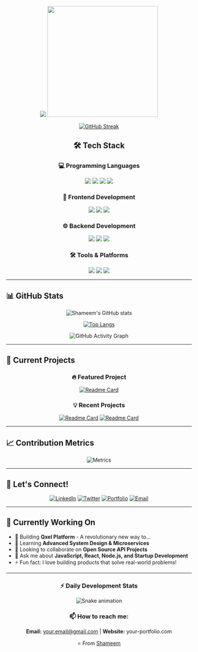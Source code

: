 <div align="center">

<!-- Animated Header -->
<img src="https://readme-typing-svg.herokuapp.com/?font=Righteous&size=35&center=true&vCenter=true&width=500&height=70&duration=4000&lines=Hi+There!+👋;+I'm+Shameem!;" />

<!-- Animated GIF -->
<img src="https://media.giphy.com/media/v1.Y2lkPTc5MGI3NjExbW5hZ3V6d2V6Y2xhdmN0dGZ4bGJ6eHp4cGN0bHZqZWZ0dGZ0bGx6biZlcD12MV9pbnRlcm5hbF9naWZfYnlfaWQmY3Q9cw/qgQUggAC3Pfv687qPC/giphy.gif" width="300"/>

<!-- Stats Card -->
[![GitHub Streak](https://streak-stats.demolab.com?user=your-username&theme=dark&border_radius=10&mode=weekly)](https://git.io/streak-stats)

<!-- Tech Stack Animated Icons -->
<h2>🛠️ Tech Stack</h2>

<!-- Programming Languages -->
<h3>💻 Programming Languages</h3>
<img src="https://img.shields.io/badge/JavaScript-F7DF1E?style=for-the-badge&logo=javascript&logoColor=black" />
<img src="https://img.shields.io/badge/Python-3776AB?style=for-the-badge&logo=python&logoColor=white" />
<img src="https://img.shields.io/badge/TypeScript-007ACC?style=for-the-badge&logo=typescript&logoColor=white" />
<img src="https://img.shields.io/badge/Java-ED8B00?style=for-the-badge&logo=java&logoColor=white" />

<!-- Frontend -->
<h3>🎨 Frontend Development</h3>
<img src="https://img.shields.io/badge/React-20232A?style=for-the-badge&logo=react&logoColor=61DAFB" />
<img src="https://img.shields.io/badge/Next.js-000000?style=for-the-badge&logo=next.js&logoColor=white" />
<img src="https://img.shields.io/badge/Tailwind_CSS-38B2AC?style=for-the-badge&logo=tailwind-css&logoColor=white" />

<!-- Backend -->
<h3>⚙️ Backend Development</h3>
<img src="https://img.shields.io/badge/Node.js-339933?style=for-the-badge&logo=nodedotjs&logoColor=white" />
<img src="https://img.shields.io/badge/Express.js-000000?style=for-the-badge&logo=express&logoColor=white" />
<img src="https://img.shields.io/badge/MongoDB-4EA94B?style=for-the-badge&logo=mongodb&logoColor=white" />

<!-- Tools -->
<h3>🛠️ Tools & Platforms</h3>
<img src="https://img.shields.io/badge/Git-F05032?style=for-the-badge&logo=git&logoColor=white" />
<img src="https://img.shields.io/badge/Docker-2496ED?style=for-the-badge&logo=docker&logoColor=white" />
<img src="https://img.shields.io/badge/VSCode-0078D4?style=for-the-badge&logo=visual%20studio%20code&logoColor=white" />

</div>

---

## 📊 GitHub Stats

<div align="center">
  
<!-- GitHub Stats -->
![Shameem's GitHub stats](https://github-readme-stats.vercel.app/api?username=your-username&show_icons=true&theme=radical&count_private=true)

<!-- Top Languages -->
[![Top Langs](https://github-readme-stats.vercel.app/api/top-langs/?username=your-username&layout=compact&theme=radical)](https://github.com/your-username/github-readme-stats)

<!-- Activity Graph -->
![GitHub Activity Graph](https://github-readme-activity-graph.vercel.app/graph?username=your-username&theme=react-dark)

</div>

---

## 🚀 Current Projects

<!-- Project Cards -->
<div align="center">

### 🔥 Featured Project
[![Readme Card](https://github-readme-stats.vercel.app/api/pin/?username=your-username&repo=qxel-platform&theme=radical)](https://github.com/your-username/qxel-platform)

### 💡 Recent Projects
[![Readme Card](https://github-readme-stats.vercel.app/api/pin/?username=your-username&repo=manglish-dictionary&theme=dark)](https://github.com/your-username/manglish-dictionary)
[![Readme Card](https://github-readme-stats.vercel.app/api/pin/?username=your-username&repo=study-materials-site&theme=dark)](https://github.com/your-username/study-materials-site)

</div>

---

## 📈 Contribution Metrics

<!-- Metrics Section -->
<div align="center">

![Metrics](https://metrics.lecoq.io/your-username?template=classic&base=header%2C%20activity%2C%20community%2C%20repositories%2C%20metadata&base.indepth=false&base.hireable=false&base.skip=false&config.timezone=Asia%2FKolkata)

</div>

---

## 🤝 Let's Connect!

<div align="center">

<!-- Social Links -->
[![LinkedIn](https://img.shields.io/badge/LinkedIn-0077B5?style=for-the-badge&logo=linkedin&logoColor=white)](https://linkedin.com/in/your-profile)
[![Twitter](https://img.shields.io/badge/Twitter-1DA1F2?style=for-the-badge&logo=twitter&logoColor=white)](https://twitter.com/your-handle)
[![Portfolio](https://img.shields.io/badge/Portfolio-%23000000.svg?style=for-the-badge&logo=firefox&logoColor=white)](https://your-portfolio.com)
[![Email](https://img.shields.io/badge/Gmail-D14836?style=for-the-badge&logo=gmail&logoColor=white)](mailto:your.email@gmail.com)

</div>

---

## 🎯 Currently Working On

<!-- Working On Section -->
- 🔭 Building **Qxel Platform** - A revolutionary new way to...
- 🌱 Learning **Advanced System Design & Microservices**
- 👯 Looking to collaborate on **Open Source API Projects**
- 💬 Ask me about **JavaScript, React, Node.js, and Startup Development**
- ⚡ Fun fact: I love building products that solve real-world problems!

---

<div align="center">

### ⚡ Daily Development Stats

<!-- Snake Animation -->
![Snake animation](https://github.com/your-username/your-username/blob/output/github-contribution-grid-snake.svg)

### 📫 How to reach me:
**Email:** your.email@gmail.com | **Website:** your-portfolio.com

⭐️ From [Shameem](https://github.com/your-username)

</div>
